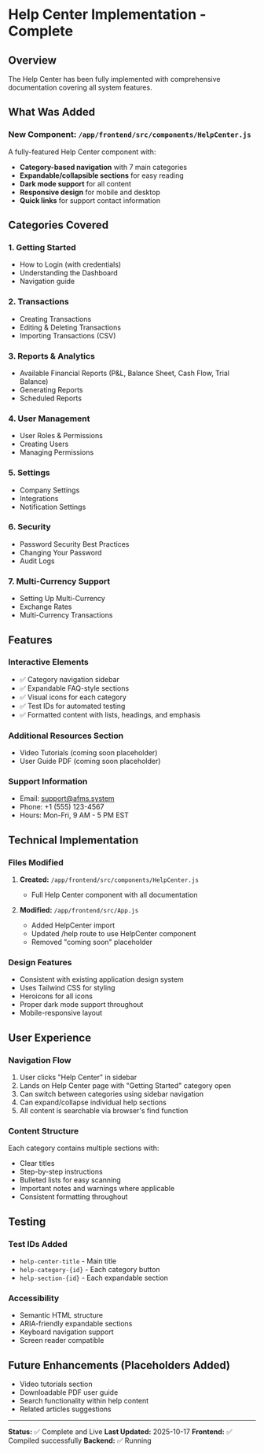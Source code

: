 # Help Center Implementation - Complete

## Overview
The Help Center has been fully implemented with comprehensive documentation covering all system features.

## What Was Added

### New Component: `/app/frontend/src/components/HelpCenter.js`
A fully-featured Help Center component with:
- **Category-based navigation** with 7 main categories
- **Expandable/collapsible sections** for easy reading
- **Dark mode support** for all content
- **Responsive design** for mobile and desktop
- **Quick links** for support contact information

## Categories Covered

### 1. **Getting Started**
- How to Login (with credentials)
- Understanding the Dashboard
- Navigation guide

### 2. **Transactions**
- Creating Transactions
- Editing & Deleting Transactions
- Importing Transactions (CSV)

### 3. **Reports & Analytics**
- Available Financial Reports (P&L, Balance Sheet, Cash Flow, Trial Balance)
- Generating Reports
- Scheduled Reports

### 4. **User Management**
- User Roles & Permissions
- Creating Users
- Managing Permissions

### 5. **Settings**
- Company Settings
- Integrations
- Notification Settings

### 6. **Security**
- Password Security Best Practices
- Changing Your Password
- Audit Logs

### 7. **Multi-Currency Support**
- Setting Up Multi-Currency
- Exchange Rates
- Multi-Currency Transactions

## Features

### Interactive Elements
- ✅ Category navigation sidebar
- ✅ Expandable FAQ-style sections
- ✅ Visual icons for each category
- ✅ Test IDs for automated testing
- ✅ Formatted content with lists, headings, and emphasis

### Additional Resources Section
- Video Tutorials (coming soon placeholder)
- User Guide PDF (coming soon placeholder)

### Support Information
- Email: support@afms.system
- Phone: +1 (555) 123-4567
- Hours: Mon-Fri, 9 AM - 5 PM EST

## Technical Implementation

### Files Modified
1. **Created:** `/app/frontend/src/components/HelpCenter.js`
   - Full Help Center component with all documentation

2. **Modified:** `/app/frontend/src/App.js`
   - Added HelpCenter import
   - Updated /help route to use HelpCenter component
   - Removed "coming soon" placeholder

### Design Features
- Consistent with existing application design system
- Uses Tailwind CSS for styling
- Heroicons for all icons
- Proper dark mode support throughout
- Mobile-responsive layout

## User Experience

### Navigation Flow
1. User clicks "Help Center" in sidebar
2. Lands on Help Center page with "Getting Started" category open
3. Can switch between categories using sidebar navigation
4. Can expand/collapse individual help sections
5. All content is searchable via browser's find function

### Content Structure
Each category contains multiple sections with:
- Clear titles
- Step-by-step instructions
- Bulleted lists for easy scanning
- Important notes and warnings where applicable
- Consistent formatting throughout

## Testing

### Test IDs Added
- `help-center-title` - Main title
- `help-category-{id}` - Each category button
- `help-section-{id}` - Each expandable section

### Accessibility
- Semantic HTML structure
- ARIA-friendly expandable sections
- Keyboard navigation support
- Screen reader compatible

## Future Enhancements (Placeholders Added)
- Video tutorials section
- Downloadable PDF user guide
- Search functionality within help content
- Related articles suggestions

---

**Status:** ✅ Complete and Live
**Last Updated:** 2025-10-17
**Frontend:** ✅ Compiled successfully
**Backend:** ✅ Running
